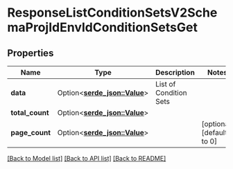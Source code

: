 # ResponseListConditionSetsV2SchemaProjIdEnvIdConditionSetsGet

## Properties

Name | Type | Description | Notes
------------ | ------------- | ------------- | -------------
**data** | Option<[**serde_json::Value**](.md)> | List of Condition Sets | 
**total_count** | Option<[**serde_json::Value**](.md)> |  | 
**page_count** | Option<[**serde_json::Value**](.md)> |  | [optional][default to 0]

[[Back to Model list]](../README.md#documentation-for-models) [[Back to API list]](../README.md#documentation-for-api-endpoints) [[Back to README]](../README.md)


